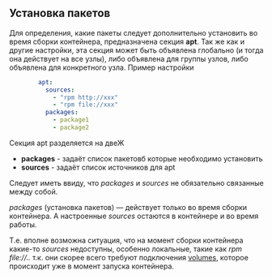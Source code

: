 Установка пакетов
-----------------
Для определения, какие пакеты следует дополнительно установить во время сборки контейнера,
предназначена секция **apt**. Так же как и другие настройки, эта секция может быть объявлена
глобально (и тогда она действует на все узлы), либо объявлена для группы узлов,
либо объявлена для конкретного узла.
Пример настройки
```yaml
        apt:
          sources:
            - "rpm http://xxx"
            - "rpm file://xxx"
          packages:
            - package1
            - package2
```
Секция apt разделяется на двеЖ
* **packages** - задаёт список пакетовб которые необходимо установить
* **sources** - задаёт список источников для apt

Следует иметь ввиду, что *packages* и *sources* не обязательно связанные между собой.

*packages* (установка пакетов) — действует только во время сборки контейнера. 
А настроенные *sources* остаются в контейнере и во время работы.

Т.е. вполне возможна ситуация, что на момент сборки контейнера какие-то *sources* недоступны,
особенно локальные, такие как *rpm file://..* т.к. они скорее всего требуют подключения 
[volumes](docs/volumes.md), которое происходит уже в момент запуска контейнера.

